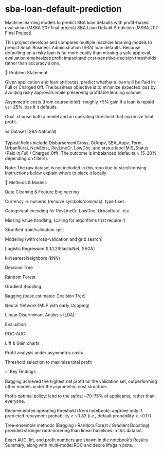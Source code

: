 # sba-loan-default-prediction
Machine learning models to predict SBA loan defaults with profit-based evaluation (MSBA 207 final project)
SBA Loan Default Prediction (MSBA 207 Final Project)

This project develops and compares multiple machine learning models to predict Small Business Administration (SBA) loan defaults.
Because defaulting on a risky loan is far more costly than missing a safe approval, evaluation emphasizes profit impact and cost-sensitive decision thresholds rather than accuracy alone.

🔎 Problem Statement

Given application and loan attributes, predict whether a loan will be Paid in Full or Charged Off.
The business objective is to minimize expected loss by avoiding risky approvals while preserving profitable lending volume.

Asymmetric costs (from course brief): roughly +5% gain if a loan is repaid vs –25% loss if it defaults.

Goal: choose both a model and an operating threshold that maximize total profit.

📊 Dataset (SBA National)

Typical fields include DisbursementGross, GrAppv, SBA_Appv, Term, UrbanRural, NewExist, RevLineCr, LowDoc, and status label MIS_Status (Paid in Full / Charged Off).
The outcome is imbalanced (defaults ≈ 15–20% depending on filters).

Note: The raw dataset is not included in this repo due to size/licensing. Instructions below explain where to place it locally.

🧰 Methods & Models

Data Cleaning & Feature Engineering

Currency → numeric (remove symbols/commas), type fixes

Categorical encoding for RevLineCr, LowDoc, UrbanRural, etc.

Missing value handling; scaling for algorithms that require it

Stratified train/validation split

Modeling (with cross-validation and grid search)

Logistic Regression (L1/L2/ElasticNet, SAGA)

k-Nearest Neighbors (kNN)

Decision Tree

Random Forest

Gradient Boosting

Bagging (base estimator: Decision Tree)

Neural Network (MLP with early stopping)

Linear Discriminant Analysis (LDA)

Evaluation

ROC-AUC

Lift & Gain charts

Profit analysis under asymmetric costs

Threshold selection to maximize total profit

✅ Key Findings

Bagging achieved the highest net profit on the validation set, outperforming other models under the asymmetric cost structure.

Profit-optimal policy: lend to the safest ~70–75% of applicants, rather than everyone.

Recommended operating threshold (from notebook): approve only if predicted repayment probability ≥ ~0.83 (i.e., default probability < ~0.17).

Tree-ensemble methods (Bagging / Random Forest / Gradient Boosting) provided stronger rank-ordering than linear baselines in this dataset.

Exact AUC, lift, and profit numbers are shown in the notebook’s Results Summary, along with multi-model ROC and decile lift/gain plots.
